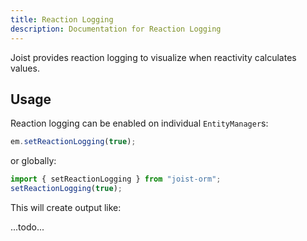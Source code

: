 ```yaml
---
title: Reaction Logging
description: Documentation for Reaction Logging
---
```


Joist provides reaction logging to visualize when reactivity calculates values.

## Usage

Reaction logging can be enabled on individual `EntityManager`s:

```ts
em.setReactionLogging(true);
```

or globally:

```ts
import { setReactionLogging } from "joist-orm";
setReactionLogging(true);
```

This will create output like:

...todo...

